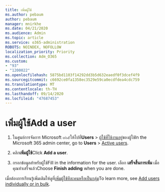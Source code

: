 ```yaml
---
title: เพิ่มผู้ใช้
ms.author: pebaum
author: pebaum
manager: mnirkhe
ms.date: 04/21/2020
ms.audience: Admin
ms.topic: article
ms.service: o365-administration
ROBOTS: NOINDEX, NOFOLLOW
localization_priority: Priority
ms.collection: Adm_O365
ms.custom:
- "93"
- "1200022"
ms.openlocfilehash: 5875bd1103f14292dd3b5d632eaedf0f3dcef4f9
ms.sourcegitcommit: c6692ce0fa1358ec3529e59ca0ecdfdea4cdc759
ms.translationtype: MT
ms.contentlocale: th-TH
ms.lasthandoff: 09/14/2020
ms.locfileid: "47687453"
---
```

# <a name="add-a-user"></a><span data-ttu-id="cb628-102">เพิ่มผู้ใช้</span><span class="sxs-lookup"><span data-stu-id="cb628-102">Add a user</span></span>

1. <span data-ttu-id="cb628-103">ในศูนย์การจัดการ Microsoft ๓๖๕ให้ไปที่**Users**  >  [ผู้ใช้ที่ใช้งานอยู่](https://admin.microsoft.com/Adminportal/Home?source=applauncher#/users)ของผู้ใช้</span><span class="sxs-lookup"><span data-stu-id="cb628-103">In the Microsoft 365 admin center, go to **Users** > [Active users](https://admin.microsoft.com/Adminportal/Home?source=applauncher#/users).</span></span>

2. <span data-ttu-id="cb628-104">คลิก**เพิ่มผู้ใช้**</span><span class="sxs-lookup"><span data-stu-id="cb628-104">Click **Add a user**.</span></span>

3. <span data-ttu-id="cb628-105">กรอกข้อมูลสำหรับผู้ใช้</span><span class="sxs-lookup"><span data-stu-id="cb628-105">Fill in the information for the user.</span></span> <span data-ttu-id="cb628-106">เลือก **เสร็จสิ้นการเพิ่ม** เมื่อคุณทำเสร็จแล้ว</span><span class="sxs-lookup"><span data-stu-id="cb628-106">Choose **Finish adding** when you are done.</span></span>

<span data-ttu-id="cb628-107">เมื่อต้องการเรียนรู้เพิ่มเติมให้ดูที่[เพิ่มผู้ใช้ทีละคนหรือเป็นกลุ่ม](https://docs.microsoft.com/microsoft-365/admin/add-users/add-users)</span><span class="sxs-lookup"><span data-stu-id="cb628-107">To learn more, see [Add users individually or in bulk](https://docs.microsoft.com/microsoft-365/admin/add-users/add-users).</span></span>